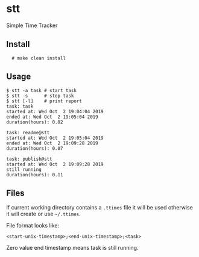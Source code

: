 stt
====

Simple Time Tracker

Install
-------

	  # make clean install

Usage
-----

	$ stt -a task # start task
	$ stt -s      # stop task
	$ stt [-l]    # print report
	task: task
	started at: Wed Oct  2 19:04:04 2019
	ended at: Wed Oct  2 19:05:04 2019
	duration(hours): 0.02

	task: readme@stt
	started at: Wed Oct  2 19:05:04 2019
	ended at: Wed Oct  2 19:09:28 2019
	duration(hours): 0.07

	task: publish@stt
	started at: Wed Oct  2 19:09:28 2019
	still running
	duration(hours): 0.11

Files
-----

If current working directory contains a `.ttimes` file it will be used
otherwise it will create or use `~/.ttimes`.

File format looks like:

	<start-unix-timestamp>;<end-unix-timestamp>;<task>

Zero value end timestamp means task is still running.
